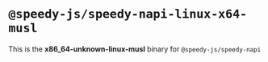 # `@speedy-js/speedy-napi-linux-x64-musl`

This is the **x86_64-unknown-linux-musl** binary for `@speedy-js/speedy-napi`
